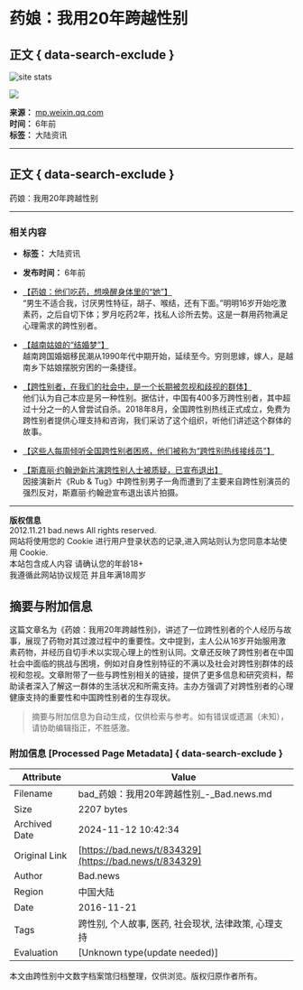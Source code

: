 # 药娘：我用20年跨越性别

## 正文 { data-search-exclude }


![site stats](https://c.statcounter.com/12770071/0/4dcaea1f/1/)

![](https://bad.news/images/default_avatar_400x400.jpeg)

**来源：** [mp.weixin.qq.com](https://mp.weixin.qq.com/s/jlZ8Az9By9Ecyc6Wi6xjiA)  
**时间：** 6年前  
**标签：** 大陆资讯  

---

## 正文 { data-search-exclude }

药娘：我用20年跨越性别

---

### 相关内容

- **标签：** 大陆资讯
- **发布时间：** 6年前  
- [【药娘：他们吃药，想唤醒身体里的“她”】](https://www.thepaper.cn/newsDetail_forward_2334599)  
  “男生不适合我，讨厌男性特征，胡子、喉结，还有下面。”明明16岁开始吃激素药，之后自切下体；罗月吃药2年，找私人诊所去势。这是一群用药物满足心理需求的跨性别者。

- [【越南姑娘的“结婚梦”】](http://www.jiemian.com/article/1506984.html)  
  越南跨国婚姻移民潮从1990年代中期开始，延续至今。穷则思嫁，嫁人，是越南乡下姑娘摆脱穷困的一条捷径。

- [【跨性别者，在我们的社会中，是一个长期被忽视和歧视的群体】](https://mp.weixin.qq.com/s/9V94EIyNVY9SHIy0NNqlmg)  
  他们认为自己本应是另一种性别。据估计，中国有400多万跨性别者，其中超过十分之一的人曾尝试自杀。2018年8月，全国跨性别热线正式成立，免费为跨性别者提供心理支持和咨询，我们采访了这个组织，听他们讲述这个群体的故事。

- [【这些人每周倾听全国跨性别者困惑，他们被称为“跨性别热线接线员”】](http://www.qdaily.com/articles/57330.html)

- [【斯嘉丽·约翰逊新片演跨性别人士被质疑，已宣布退出】](http://www.qdaily.com/articles/55241.html)  
  因接演新片《Rub & Tug》中跨性别男子一角而遭到了主要来自跨性别演员的强烈反对，斯嘉丽·约翰逊宣布退出该片拍摄。

---

**版权信息**  
2012.11.21 bad.news All rights reserved.  
网站将使用您的 Cookie 进行用户登录状态的记录,进入网站则认为您同意本站使用 Cookie.  
本站包含成人内容 请确认您的年龄18+  
我遵循此网站协议规范 并且年满18周岁

## 摘要与附加信息

<!-- tcd_abstract -->
这篇文章名为《药娘：我用20年跨越性别》，讲述了一位跨性别者的个人经历与故事，展现了药物对其过渡过程中的重要性。文中提到，主人公从16岁开始服用激素药物，并经历自切手术以实现心理上的性别认同。文章还反映了跨性别者在中国社会中面临的挑战与困境，例如对自身性别特征的不满以及社会对跨性别群体的歧视和忽视。文章附带了一些与跨性别相关的链接，提供了更多信息和研究资料，帮助读者深入了解这一群体的生活状况和所需支持。主办方强调了对跨性别者的心理健康支持的重要性和中国跨性别者的生存现状。
<!-- tcd_abstract_end -->

> 摘要与附加信息为自动生成，仅供检索与参考。如有错误或遗漏（未知），请协助编辑指正，不胜感激。

### 附加信息 [Processed Page Metadata] { data-search-exclude }

| Attribute       | Value                                  |
|-----------------|----------------------------------------|
| Filename        | bad_药娘：我用20年跨越性别_-_Bad.news.md                             |
| Size            | 2207 bytes                           |
| Archived Date   | 2024-11-12 10:42:34                             |
| Original Link   | [https://bad.news/t/834329](https://bad.news/t/834329)                       |
| Author          | Bad.news                               |
| Region          | 中国大陆                               |
| Date            | 2016-11-21                                 |
| Tags            | 跨性别, 个人故事, 医药, 社会现状, 法律政策, 心理支持                                 |
| Evaluation            | [Unknown type(update needed)]                                 |
<!-- tcd_table_end -->

本文由跨性别中文数字档案馆归档整理，仅供浏览。版权归原作者所有。
